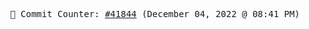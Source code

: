 <p align="center">
    <samp>
        📮 Commit Counter: <a href="https://github.com/Javascript-void0/Javascript-void0/commits/main">#41844</a> (December 04, 2022 @ 08:41 PM)
    </samp>
</p>